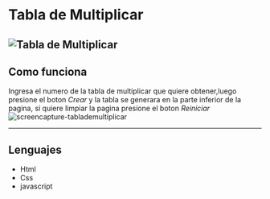 # Tabla de Multiplicar
![Tabla de Multiplicar](https://user-images.githubusercontent.com/105460667/175378669-10005bf9-2540-4f72-bf37-15e852364d6e.png)
----
 
 ## Como funciona
 
 Ingresa el numero de la tabla de multiplicar que quiere obtener,luego presione el boton *Crear* y la tabla se generara en la parte inferior de la pagina,
 si quiere limpiar la pagina presione el boton *Reiniciar*
 ![screencapture-tablademultiplicar](https://user-images.githubusercontent.com/105460667/175379310-5c3faf09-a20f-4dcd-b85e-6bdda9b68310.png) 
 
 ----
 
 ## Lenguajes 
 
 + Html
 + Css
 + javascript

